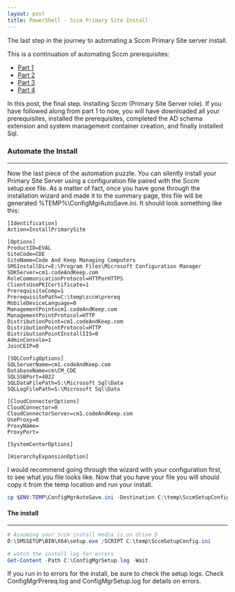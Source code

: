 ```yaml
---
layout: post
title: PowerShell - Sccm Primary Site Install
---
```


<p>
The last step in the journey to automating a Sccm Primary Site server install.
</p>

This is a continuation of automating Sccm prerequisites:
- [Part 1](http://codeandkeep.com/PowerShell-SCCM-Offline-PreRequisites/)
- [Part 2]( http://codeandkeep.com/PowerShell-SCCM-Offline-PreRequisites-Install/)
- [Part 3](http://codeandkeep.com/PowerShell-Sccm-AD-PreRequisites/)
- [Part 4](http://codeandkeep.com/PowerShell-Sccm-AD-PreRequisites-SQL/)

<p>
  In this post, the final step.  
  Installing Sccm (Primary Site Server role). 
  If you have followed along from part 1 to now, 
  you will have downloaded all your prerequisites, 
  installed the prerequisites, 
  completed the AD schema extension and system management container creation, 
  and finally installed Sql.
</p>

### Automate the Install
----

<p>
  Now the last piece of the automation puzzle. 
  You can silently install your Primary Site Server using a 
  configuration file paired with the Sccm setup.exe file.  
  As a matter of fact, 
  once you have gone through the installation wizard and made it to the 
  summary page, 
  this file will be generated %TEMP%\ConfigMgrAutoSave.ini. 
  It should look something like this:
</p>

```
[Identification]
Action=InstallPrimarySite

[Options]
ProductID=EVAL
SiteCode=CDE
SiteName=Code And Keep Managing Computers
SMSInstallDir=E:\Program Files\Microsoft Configuration Manager
SDKServer=cm1.codeAndKeep.com
RoleCommunicationProtocol=HTTPorHTTPS
ClientsUsePKICertificate=1
PrerequisiteComp=1
PrerequisitePath=C:\temp\sccm\prereq
MobileDeviceLanguage=0
ManagementPoint=cm1.codeAndKeep.com
ManagementPointProtocol=HTTP
DistributionPoint=cm1.codeAndKeep.com
DistributionPointProtocol=HTTP
DistributionPointInstallIIS=0
AdminConsole=1
JoinCEIP=0

[SQLConfigOptions]
SQLServerName=cm1.codeAndKeep.com
DatabaseName=cm\CM_CDE
SQLSSBPort=4022
SQLDataFilePath=S:\Microsoft Sql\Data
SQLLogFilePath=S:\Microsoft Sql\Data

[CloudConnectorOptions]
CloudConnector=0
CloudConnectorServer=cm1.codeAndKeep.com
UseProxy=0
ProxyName=
ProxyPort=

[SystemCenterOptions]

[HierarchyExpansionOption]
```

<p>
  I would recommend going through the wizard with your configuration first, 
  to see what you file looks like. 
  Now that you have your file you will should copy it from the temp location 
  and run your install.
</p>

```powershell
cp $ENV:TEMP\ConfigMgrAutoSave.ini -Destination C:\temp\SccmSetupConfig.ini
```

#### The install
----

```powershell
# Assuming your Sccm install media is on drive D
D:\SMSSETUP\BIN\X64\setup.exe /SCRIPT C:\temp\SccmSetupConfig.ini

# watch the install log for errors
Get-Content -Path C:\ConfigMgrSetup.log -Wait
```

<p>
  If you run in to errors for the install, be sure to check the setup logs. 
  Check ConfigMgrPrereq.log and ConfigMgrSetup.log for details on errors.
</p>
